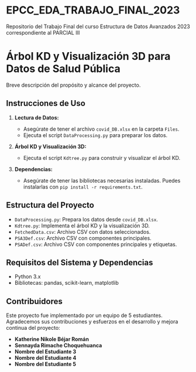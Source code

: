 # EPCC_EDA_TRABAJO_FINAL_2023
Repositorio del Trabajo Final del curso Estructura de Datos Avanzados 2023 correspondiente al PARCIAL III


# Árbol KD y Visualización 3D para Datos de Salud Pública
Breve descripción del propósito y alcance del proyecto.


## Instrucciones de Uso
1. **Lectura de Datos:**
   - Asegúrate de tener el archivo `covid_DB.xlsx` en la carpeta `Files`.
   - Ejecuta el script `DataProcessing.py` para preparar los datos.

2. **Árbol KD y Visualización 3D:**
   - Ejecuta el script `Kdtree.py` para construir y visualizar el árbol KD.

3. **Dependencias:**
   - Asegúrate de tener las bibliotecas necesarias instaladas. Puedes instalarlas con `pip install -r requirements.txt`.

## Estructura del Proyecto
- `DataProcessing.py`: Prepara los datos desde `covid_DB.xlsx`.
- `Kdtree.py`: Implementa el árbol KD y la visualización 3D.
- `FetchedData.csv`: Archivo CSV con datos seleccionados.
- `PSA3Def.csv`: Archivo CSV con componentes principales.
- `PSADef.csv`: Archivo CSV con componentes principales y etiquetas.

## Requisitos del Sistema y Dependencias
- Python 3.x
- Bibliotecas: pandas, scikit-learn, matplotlib

## Contribuidores
Este proyecto fue implementado por un equipo de 5 estudiantes. Agradecemos sus contribuciones y esfuerzos en el desarrollo y mejora continua del proyecto:

- **Katherine Nikole Béjar Román**
- **Sennayda Rimache Choquehuanca**
- **Nombre del Estudiante 3**
- **Nombre del Estudiante 4**
- **Nombre del Estudiante 5**

